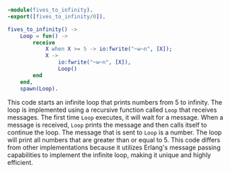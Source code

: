 ```erlang

-module(fives_to_infinity).
-export([fives_to_infinity/0]).

fives_to_infinity() ->
    Loop = fun() ->
        receive
            X when X >= 5 -> io:fwrite("~w~n", [X]);
            X ->
                io:fwrite("~w~n", [X]),
                Loop()
        end
    end,
    spawn(Loop).

```

This code starts an infinite loop that prints numbers from 5 to infinity. The loop is implemented using a recursive function called `Loop` that receives messages. The first time `Loop` executes, it will wait for a message. When a message is received, `Loop` prints the message and then calls itself to continue the loop. The message that is sent to `Loop` is a number. The loop will print all numbers that are greater than or equal to 5. This code differs from other implementations because it utilizes Erlang's message passing capabilities to implement the infinite loop, making it unique and highly efficient.